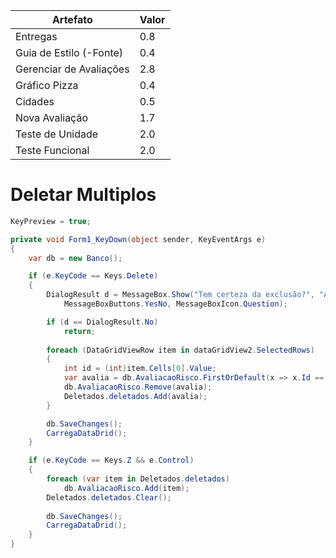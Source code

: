 | Artefato                 | Valor |
|--------------------------|-------|
| Entregas                 | 0.8   |
| Guia de Estilo (-Fonte)  | 0.4   |
| Gerenciar de Avaliações  | 2.8   |
| Gráfico Pizza            | 0.4   |
| Cidades                  | 0.5   |
| Nova Avaliação           | 1.7   |
| Teste de Unidade         | 2.0   |
| Teste Funcional          | 2.0   |

# Deletar Multiplos

```cs
KeyPreview = true;
```

```cs
private void Form1_KeyDown(object sender, KeyEventArgs e)
{
    var db = new Banco();

    if (e.KeyCode == Keys.Delete)
    {
        DialogResult d = MessageBox.Show("Tem certeza da exclusão?", "Aviso", 
            MessageBoxButtons.YesNo, MessageBoxIcon.Question);

        if (d == DialogResult.No)
            return;
                
        foreach (DataGridViewRow item in dataGridView2.SelectedRows)
        {
            int id = (int)item.Cells[0].Value;
            var avalia = db.AvaliacaoRisco.FirstOrDefault(x => x.Id == id);
            db.AvaliacaoRisco.Remove(avalia);
            Deletados.deletados.Add(avalia);
        }

        db.SaveChanges();
        CarregaDataDrid();
    }

    if (e.KeyCode == Keys.Z && e.Control)
    {
        foreach (var item in Deletados.deletados)
            db.AvaliacaoRisco.Add(item);
        Deletados.deletados.Clear();
        
        db.SaveChanges();
        CarregaDataDrid();
    }
}
```